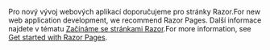 <span data-ttu-id="a9bd9-101">Pro nový vývoj webových aplikací doporučujeme pro stránky Razor.</span><span class="sxs-lookup"><span data-stu-id="a9bd9-101">For new web application development, we recommend Razor Pages.</span></span> <span data-ttu-id="a9bd9-102">Další informace najdete v tématu [Začínáme se stránkami Razor](/aspnet/core/tutorials/razor-pages/razor-pages-start).</span><span class="sxs-lookup"><span data-stu-id="a9bd9-102">For more information, see [Get started with Razor Pages](/aspnet/core/tutorials/razor-pages/razor-pages-start).</span></span>
